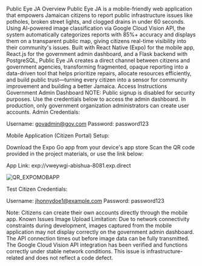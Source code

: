 
Public Eye JA
Overview
Public Eye JA is a mobile-friendly web application that empowers Jamaican citizens to report public infrastructure issues like potholes, broken street lights, and clogged drains in under 60 seconds. Using AI-powered image classification via Google Cloud Vision API, the system automatically categorizes reports with 85%+ accuracy and displays them on a transparent public map, giving citizens real-time visibility into their community's issues. Built with React Native (Expo) for the mobile app, React.js for the government admin dashboard, and a Flask backend with PostgreSQL, Public Eye JA creates a direct channel between citizens and government agencies, transforming fragmented, opaque reporting into a data-driven tool that helps prioritize repairs, allocate resources efficiently, and build public trust—turning every citizen into a sensor for community improvement and building a better Jamaica.
Access Instructions
Government Admin Dashboard
NOTE: Public signup is disabled for security purposes. Use the credentials below to access the admin dashboard. In production, only government organization administrators can create user accounts.
Admin Credentials:

Username: govadmin@gov.com
Password: password123

Mobile Application (Citizen Portal)
Setup:

Download the Expo Go app from your device's app store
Scan the QR code provided in the project materials, or use the link below:

App Link: exp://vweywgi-abishua-8081.exp.direct

![QR_EXPOMOBAPP](https://github.com/user-attachments/assets/ab25de70-5ee4-4b5e-ba68-11f1eaf612d1)


Test Citizen Credentials:

Username: jhonnydoe1@example.com
Password: password123

Note: Citizens can create their own accounts directly through the mobile app.
Known Issues
Image Upload Limitation: Due to network connectivity constraints during development, images captured from the mobile application may not display correctly on the government admin dashboard. The API connection times out before image data can be fully transmitted. The Google Cloud Vision API integration has been verified and functions correctly under stable network conditions. This issue is infrastructure-related and does not reflect a code defect.
